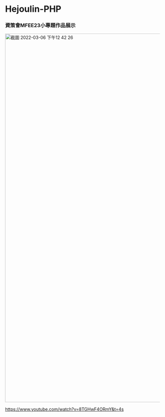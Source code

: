 # Hejoulin-PHP
### 資策會MFEE23小專題作品展示
[<img width="1198" alt="截圖 2022-03-06 下午12 42 26" src="https://user-images.githubusercontent.com/95263890/156909544-21df8ff1-72fa-48a2-b214-a082c273aeee.png">](https://www.youtube.com/watch?v=8TGHwF4ORmY&t=4s)

https://www.youtube.com/watch?v=8TGHwF4ORmY&t=4s
